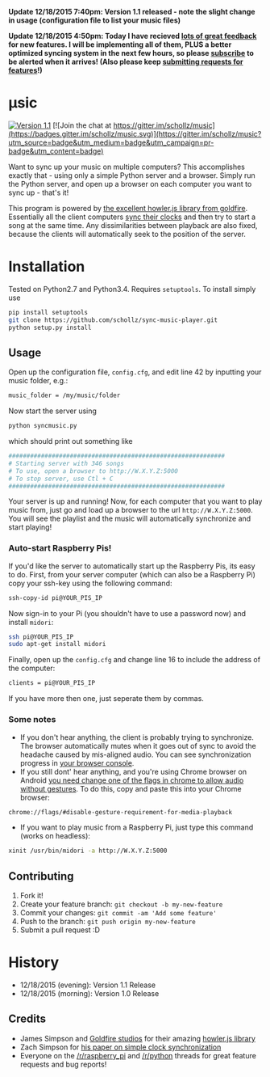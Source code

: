 **Update 12/18/2015 7:40pm: Version 1.1 released - note the slight change in usage (configuration file to list your music files)**

**Update 12/18/2015 4:50pm: Today I have recieved [lots of great feedback](https://github.com/schollz/music/issues) for new features. I will be implementing all of them, PLUS a better optimized syncing system in the next few hours, so please [subscribe](https://github.com/schollz/music/subscription) to be alerted when it arrives! (Also please keep [submitting requests for features](https://github.com/schollz/music/issues/new)!)**

# μsic

[![Version 1.1](https://img.shields.io/badge/version-1.1-brightgreen.svg)]()
[![Join the chat at https://gitter.im/schollz/music](https://badges.gitter.im/schollz/music.svg)](https://gitter.im/schollz/music?utm_source=badge&utm_medium=badge&utm_campaign=pr-badge&utm_content=badge)

Want to sync up your music on multiple computers? This accomplishes exactly that - using only a simple Python server and a browser. Simply run the Python server, and open up a browser on each computer you want to sync up - that's it!

This program is powered by [the excellent howler.js library from goldfire](https://github.com/goldfire/howler.js/). Essentially all the client computers [sync their clocks](http://www.mine-control.com/zack/timesync/timesync.html) and then try to start a song at the same time. Any dissimilarities between playback are also fixed, because the clients will automatically seek to the position of the server.

# Installation

Tested on Python2.7 and Python3.4. Requires ```setuptools```. To install simply use

```bash
pip install setuptools
git clone https://github.com/schollz/sync-music-player.git
python setup.py install
```

## Usage

Open up the configuration file, ```config.cfg```, and edit line 42 by inputting your music folder, e.g.:

```bash
music_folder = /my/music/folder
```

Now start the server using

```bash
python syncmusic.py
```

which should print out something like

```bash
############################################################
# Starting server with 346 songs
# To use, open a browser to http://W.X.Y.Z:5000
# To stop server, use Ctl + C
############################################################
```

Your server is up and running! Now, for each computer that you want to play music from, just go and load up a browser to the url ```http://W.X.Y.Z:5000```. You will see the playlist and the music will automatically synchronize and start playing! 

### Auto-start Raspberry Pis!

If you'd like the server to automatically start up the Raspberry Pis, its easy to do. First, from your server computer (which can also be a Raspberry Pi) copy your ssh-key using the following command:

```bash
ssh-copy-id pi@YOUR_PIS_IP
```

Now sign-in to your Pi (you shouldn't have to use a password now) and install ```midori```:

```bash
ssh pi@YOUR_PIS_IP
sudo apt-get install midori
```

Finally, open up the ```config.cfg``` and change line 16 to include the address of the computer:

```bash
clients = pi@YOUR_PIS_IP
```

If you have more then one, just seperate them by commas.

### Some notes

- If you don't hear anything, the client is probably trying to synchronize. The browser automatically mutes when it goes out of sync to avoid the headache caused by mis-aligned audio. You can see synchronization progress in [your browser console](https://webmasters.stackexchange.com/questions/8525/how-to-open-the-javascript-console-in-different-browsers). 
- If you still dont' hear anything, and you're using Chrome browser on Android [you need change one of the flags in chrome to allow audio without gestures](http://android.stackexchange.com/questions/59134/enable-autoplay-html5-video-in-chrome). To do this, copy and paste this into your Chrome browser:

```bash
chrome://flags/#disable-gesture-requirement-for-media-playback
```

- If you want to play music from a Raspberry Pi, just type this command (works on headless):

```bash
xinit /usr/bin/midori -a http://W.X.Y.Z:5000
```

## Contributing

1. Fork it!
2. Create your feature branch: `git checkout -b my-new-feature`
3. Commit your changes: `git commit -am 'Add some feature'`
4. Push to the branch: `git push origin my-new-feature`
5. Submit a pull request :D

# History

- 12/18/2015 (evening): Version 1.1 Release
- 12/18/2015 (morning): Version 1.0 Release


## Credits

* James Simpson and [Goldfire studios](http://goldfirestudios.com/blog/104/howler.js-Modern-Web-Audio-Javascript-Library) for their amazing [howler.js library](https://github.com/goldfire/howler.js/)
* Zach Simpson for [his paper on simple clock synchronization](http://www.mine-control.com/zack/timesync/timesync.html)
* Everyone on the [/r/raspberry_pi](https://www.reddit.com/r/raspberry_pi/comments/3xc8kq/simple_python_script_to_allow_multiple_raspberry/) and [/r/python](https://www.reddit.com/r/Python/comments/3xc8mj/simple_python_script_to_allow_multiple_computers/) threads for great feature requests and bug reports!


